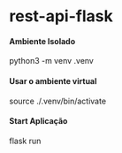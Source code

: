 # rest-api-flask

#### Ambiente Isolado

python3 -m venv .venv

#### Usar o ambiente virtual

source ./.venv/bin/activate

#### Start Aplicação

flask run
